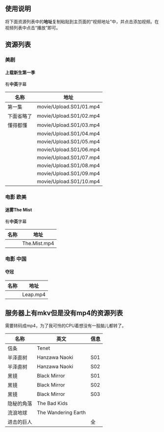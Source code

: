 ## 使用说明

将下面资源列表中的**地址**复制粘贴到主页面的“视频地址”中，并点击添加视频。在视频列表中点击“播放”即可。

## 资源列表

### 美剧

#### 上载新生第一季

有**中英**字幕

| 名称       | 地址                    |
| ---------- | ----------------------- |
| 第一集     | movie/Upload.S01/01.mp4 |
| 下面省略了 | movie/Upload.S01/02.mp4 |
| 懂得都懂   | movie/Upload.S01/03.mp4 |
|            | movie/Upload.S01/04.mp4 |
|            | movie/Upload.S01/05.mp4 |
|            | movie/Upload.S01/06.mp4 |
|            | movie/Upload.S01/07.mp4 |
|            | movie/Upload.S01/08.mp4 |
|            | movie/Upload.S01/09.mp4 |
|            | movie/Upload.S01/10.mp4 |

### 电影 欧美

#### 迷雾The Mist

有**中英**字幕

| 名称 | 地址         |
| ---- | ------------ |
|      | The.Mist.mp4 |

### 电影 中国

#### 夺冠

| 名称 | 地址     |
| ---- | -------- |
|      | Leap.mp4 |

## 服务器上有mkv但是没有mp4的资源列表

需要转码成mp4，为了我可怜的CPU着想没有一股脑儿都转了。

| 名称       | 英文                | 信息 |
| ---------- | ------------------- | ---- |
| 信条       | Tenet               |      |
| 半泽直树   | Hanzawa Naoki       | S01  |
| 半泽直树   | Hanzawa Naoki       | S02  |
| 黑镜       | Black Mirror        | S01  |
| 黑镜       | Black Mirror        | S02  |
| 黑镜       | Black Mirror        | S03  |
| 隐秘的角落 | The Bad Kids        |      |
| 流浪地球   | The Wandering Earth |      |
| 进击的巨人 |                     | 全   |